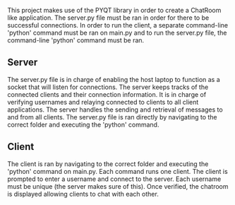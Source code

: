 This project makes use of the PYQT library in order to create a ChatRoom like application. 
The server.py file must be ran in order for there to be successful connections. In order to run the client, a separate command-line
'python' command must be ran on main.py and to run the server.py file, the command-line 'python' command must be ran.


## Server
The server.py file is in charge of enabling the host laptop to function as a socket that will listen for connections.
The server keeps tracks of the connected clients and their connection information. It is in charge of verifying usernames and relaying
connected to clients to all client applications. The server handles the sending and retrieval of messages to and from all clients.
The server.py file is ran directly by navigating to the correct folder and executing the 'python' command.



## Client
The client is ran by navigating to the correct folder and executing the 'python' command on main.py. Each command runs one client. The client is prompted to enter a username and connect
to the server. Each username must be unique (the server makes sure of this). Once verified, the chatroom is displayed allowing clients
to chat with each other.